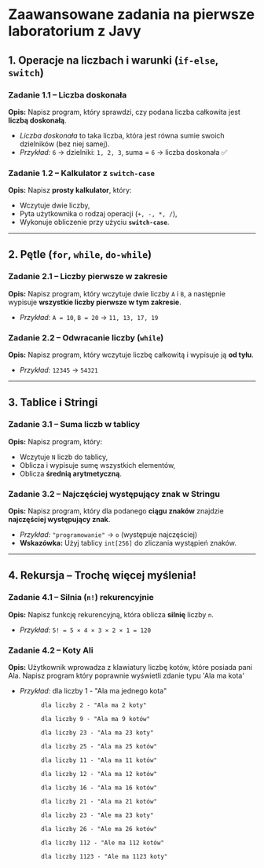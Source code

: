 # **Zaawansowane zadania na pierwsze laboratorium z Javy**

## **1. Operacje na liczbach i warunki (`if-else`, `switch`)**

### **Zadanie 1.1 – Liczba doskonała**
**Opis:** Napisz program, który sprawdzi, czy podana liczba całkowita jest **liczbą doskonałą**.
- *Liczba doskonała* to taka liczba, która jest równa sumie swoich dzielników (bez niej samej).
- *Przykład:* `6` → dzielniki: `1, 2, 3`, suma = `6` → liczba doskonała ✅

### **Zadanie 1.2 – Kalkulator z `switch-case`**
**Opis:** Napisz **prosty kalkulator**, który:
- Wczytuje dwie liczby,
- Pyta użytkownika o rodzaj operacji (`+, -, *, /`),
- Wykonuje obliczenie przy użyciu **`switch-case`**.

---

## **2. Pętle (`for`, `while`, `do-while`)**

### **Zadanie 2.1 – Liczby pierwsze w zakresie**
**Opis:** Napisz program, który wczytuje dwie liczby `A` i `B`, a następnie wypisuje **wszystkie liczby pierwsze w tym zakresie**.
- *Przykład:* `A = 10`, `B = 20` → `11, 13, 17, 19`

### **Zadanie 2.2 – Odwracanie liczby (`while`)**
**Opis:** Napisz program, który wczytuje liczbę całkowitą i wypisuje ją **od tyłu**.
- *Przykład:* `12345` → `54321`

---

## **3. Tablice i Stringi**

### **Zadanie 3.1 – Suma liczb w tablicy**
**Opis:** Napisz program, który:
- Wczytuje `N` liczb do tablicy,
- Oblicza i wypisuje sumę wszystkich elementów,
- Oblicza **średnią arytmetyczną**.

### **Zadanie 3.2 – Najczęściej występujący znak w Stringu**
**Opis:** Napisz program, który dla podanego **ciągu znaków** znajdzie **najczęściej występujący znak**.
- *Przykład:* `"programowanie"` → `o` (występuje najczęściej)
- **Wskazówka:** Użyj tablicy `int[256]` do zliczania wystąpień znaków.

---

## **4. Rekursja – Trochę więcej myślenia!**

### **Zadanie 4.1 – Silnia (`n!`) rekurencyjnie**
**Opis:** Napisz funkcję rekurencyjną, która oblicza **silnię** liczby `n`.
- *Przykład:* `5! = 5 × 4 × 3 × 2 × 1 = 120`

### **Zadanie 4.2 – Koty Ali**
**Opis:**         Użytkownik wprowadza z klawiatury liczbę kotów, które posiada pani Ala.
        Napisz program który poprawnie wyświetli zdanie typu 'Ala ma kota'

- *Przykład:* 
			dla liczby 1 - "Ala ma jednego kota"

            dla liczby 2 - "Ala ma 2 koty"
			
            dla liczby 9 - "Ala ma 9 kotów"
			
            dla liczby 23 - "Ala ma 23 koty"
			
            dla liczby 25 - "Ala ma 25 kotów"
			
            dla liczby 11 - "Ala ma 11 kotów"
			
            dla liczby 12 - "Ala ma 12 kotów"
			
            dla liczby 16 - "Ala ma 16 kotów"
			
            dla liczby 21 - "Ala ma 21 kotów"
			
            dla liczby 23 - "Ale ma 23 koty"
			
            dla liczby 26 - "Ale ma 26 kotów"
			
            dla liczby 112 - "Ale ma 112 kotów"
			
            dla liczby 1123 - "Ale ma 1123 koty"
			

